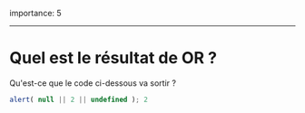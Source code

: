 importance: 5

---

# Quel est le résultat de OR ?

Qu'est-ce que le code ci-dessous va sortir ?

```js
alert( null || 2 || undefined ); 2

